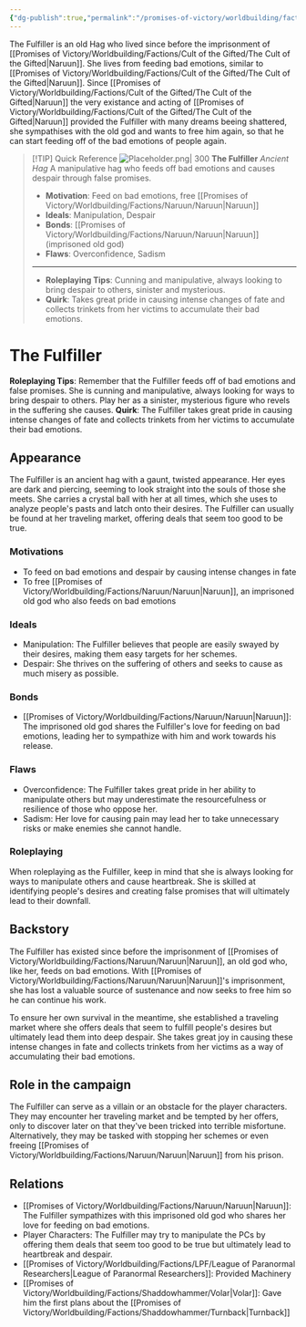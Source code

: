 ```yaml
---
{"dg-publish":true,"permalink":"/promises-of-victory/worldbuilding/factions/unaffiliated/the-fulfiller/","title":"The Fulfiller","noteIcon":"NPC","created":"2023-01-25T02:26:54.000+01:00","updated":"2023-04-01T03:27:47.918+02:00"}
---
```


The Fulfiller is an old Hag who lived since before the imprisonment of [[Promises of Victory/Worldbuilding/Factions/Cult of the Gifted/The Cult of the Gifted\|Naruun]]. She lives from feeding bad emotions, similar to [[Promises of Victory/Worldbuilding/Factions/Cult of the Gifted/The Cult of the Gifted\|Naruun]]. Since [[Promises of Victory/Worldbuilding/Factions/Cult of the Gifted/The Cult of the Gifted\|Naruun]] the very existance and acting of [[Promises of Victory/Worldbuilding/Factions/Cult of the Gifted/The Cult of the Gifted\|Naruun]] provided the Fulfiller with many dreams beeing shattered, she sympathises with the old god and wants to free him again, so that he can start feeding off of the bad emotions of people again.

> [!TIP] Quick Reference
> ![Placeholder.png| 300](/img/user/resources/Pictures/Placeholder.png) 
> **The Fulfiller** _Ancient Hag_ 
>  A manipulative hag who feeds off bad emotions and causes despair through false promises.
>- **Motivation**: Feed on bad emotions, free [[Promises of Victory/Worldbuilding/Factions/Naruun/Naruun\|Naruun]]
>- **Ideals**: Manipulation, Despair
>- **Bonds**: [[Promises of Victory/Worldbuilding/Factions/Naruun/Naruun\|Naruun]] (imprisoned old god)
>- **Flaws**: Overconfidence, Sadism
> ____
>- **Roleplaying Tips**: Cunning and manipulative, always looking to bring despair to others, sinister and mysterious.
>-  **Quirk**: Takes great pride in causing intense changes of fate and collects trinkets from her victims to accumulate their bad emotions.


# The Fulfiller
**Roleplaying Tips**: Remember that the Fulfiller feeds off of bad emotions and false promises. She is cunning and manipulative, always looking for ways to bring despair to others. Play her as a sinister, mysterious figure who revels in the suffering she causes.
**Quirk**: The Fulfiller takes great pride in causing intense changes of fate and collects trinkets from her victims to accumulate their bad emotions.

## Appearance
The Fulfiller is an ancient hag with a gaunt, twisted appearance. Her eyes are dark and piercing, seeming to look straight into the souls of those she meets. She carries a crystal ball with her at all times, which she uses to analyze people's pasts and latch onto their desires. The Fulfiller can usually be found at her traveling market, offering deals that seem too good to be true.

### Motivations
- To feed on bad emotions and despair by causing intense changes in fate
- To free [[Promises of Victory/Worldbuilding/Factions/Naruun/Naruun\|Naruun]], an imprisoned old god who also feeds on bad emotions

### Ideals
- Manipulation: The Fulfiller believes that people are easily swayed by their desires, making them easy targets for her schemes.
- Despair: She thrives on the suffering of others and seeks to cause as much misery as possible.

### Bonds
- [[Promises of Victory/Worldbuilding/Factions/Naruun/Naruun\|Naruun]]: The imprisoned old god shares the Fulfiller's love for feeding on bad emotions, leading her to sympathize with him and work towards his release.

### Flaws
- Overconfidence: The Fulfiller takes great pride in her ability to manipulate others but may underestimate the resourcefulness or resilience of those who oppose her.
- Sadism: Her love for causing pain may lead her to take unnecessary risks or make enemies she cannot handle.

### Roleplaying
When roleplaying as the Fulfiller, keep in mind that she is always looking for ways to manipulate others and cause heartbreak. She is skilled at identifying people's desires and creating false promises that will ultimately lead to their downfall.

## Backstory
The Fulfiller has existed since before the imprisonment of [[Promises of Victory/Worldbuilding/Factions/Naruun/Naruun\|Naruun]], an old god who, like her, feeds on bad emotions. With [[Promises of Victory/Worldbuilding/Factions/Naruun/Naruun\|Naruun]]'s imprisonment, she has lost a valuable source of sustenance and now seeks to free him so he can continue his work.

To ensure her own survival in the meantime, she established a traveling market where she offers deals that seem to fulfill people's desires but ultimately lead them into deep despair. She takes great joy in causing these intense changes in fate and collects trinkets from her victims as a way of accumulating their bad emotions.

## Role in the campaign
The Fulfiller can serve as a villain or an obstacle for the player characters. They may encounter her traveling market and be tempted by her offers, only to discover later on that they've been tricked into terrible misfortune. Alternatively, they may be tasked with stopping her schemes or even freeing [[Promises of Victory/Worldbuilding/Factions/Naruun/Naruun\|Naruun]] from his prison.

## Relations
- [[Promises of Victory/Worldbuilding/Factions/Naruun/Naruun\|Naruun]]: The Fulfiller sympathizes with this imprisoned old god who shares her love for feeding on bad emotions.
- Player Characters: The Fulfiller may try to manipulate the PCs by offering them deals that seem too good to be true but ultimately lead to heartbreak and despair.
- [[Promises of Victory/Worldbuilding/Factions/LPF/League of Paranormal Researchers\|League of Paranormal Researchers]]: Provided Machinery
- [[Promises of Victory/Worldbuilding/Factions/Shaddowhammer/Volar\|Volar]]: Gave him the first plans about the [[Promises of Victory/Worldbuilding/Factions/Shaddowhammer/Turnback\|Turnback]]

